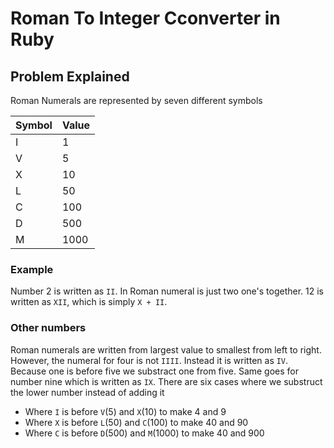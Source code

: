 # Roman To Integer Cconverter in Ruby

## Problem Explained

Roman Numerals are represented by seven different symbols

| Symbol | Value |
| ------ | ----- |
| I | 1 |
| V | 5 |
| X | 10 |
| L | 50 |
| C | 100 |
| D | 500 |
| M | 1000 |

### Example
Number 2 is written as ```II```. In Roman numeral is just two one's together. 12 is written as ```XII```, which is simply ```X + II```.

### Other numbers
Roman numerals are written from largest value to smallest from left to right. However, the numeral for four is not ```IIII```. Instead it is written as ```IV```. Because one is before five we substract one from five. Same goes for number nine which is written as ```IX```. There are six cases where we substruct the lower number instead of adding it
- Where ```I``` is before ```V```(5) and ```X```(10) to make 4 and 9
- Where ```X``` is before ```L```(50) and ```C```(100) to make 40 and 90
- Where ```C``` is before ```D```(500) and ```M```(1000) to make 40 and 900